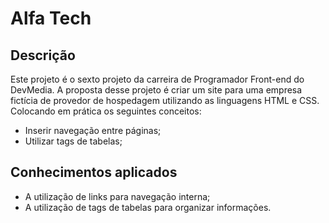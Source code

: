# Alfa Tech

## Descrição
Este projeto é o sexto projeto da carreira de Programador Front-end do DevMedia. A proposta desse projeto é criar um site para uma empresa fictícia de provedor de hospedagem utilizando as linguagens HTML e CSS. Colocando em prática os seguintes conceitos:
- Inserir navegação entre páginas;
- Utilizar tags de tabelas;

## Conhecimentos aplicados
- A utilização de links para navegação interna;
- A utilização de tags de tabelas para organizar informações.
